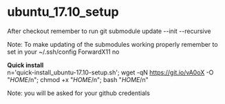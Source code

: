 # ubuntu_17.10_setup

After checkout remember to run
   git submodule update --init --recursive

Note: To make updating of the submodules working properly remember to set in your ~/.ssh/config
  ForwardX11 no
  
  
**Quick install**  
  n='quick-install_ubuntu-17.10-setup.sh'; wget -qN https://git.io/vA0oX -O "$HOME/$n"; chmod +x "$HOME/$n"; bash "$HOME/$n"
  
  Note: you will be asked for your github credentials
